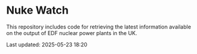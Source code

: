 # Nuke Watch

This repository includes code for retrieving the latest information available on the output of EDF nuclear power plants in the UK.

Last updated: 2025-05-23 18:20